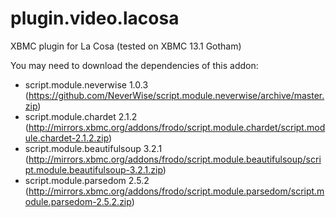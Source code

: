 plugin.video.lacosa
=============

XBMC plugin for La Cosa (tested on XBMC 13.1 Gotham)

You may need to download the dependencies of this addon:
- script.module.neverwise 1.0.3 (https://github.com/NeverWise/script.module.neverwise/archive/master.zip)
- script.module.chardet 2.1.2 (http://mirrors.xbmc.org/addons/frodo/script.module.chardet/script.module.chardet-2.1.2.zip)
- script.module.beautifulsoup 3.2.1 (http://mirrors.xbmc.org/addons/frodo/script.module.beautifulsoup/script.module.beautifulsoup-3.2.1.zip)
- script.module.parsedom 2.5.2 (http://mirrors.xbmc.org/addons/frodo/script.module.parsedom/script.module.parsedom-2.5.2.zip)
